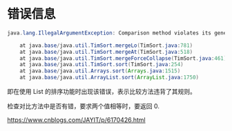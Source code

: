 # 错误信息

```java
java.lang.IllegalArgumentException: Comparison method violates its general contract!

    at java.base/java.util.TimSort.mergeLo(TimSort.java:781)
    at java.base/java.util.TimSort.mergeAt(TimSort.java:518)
    at java.base/java.util.TimSort.mergeForceCollapse(TimSort.java:461)
    at java.base/java.util.TimSort.sort(TimSort.java:254)
    at java.base/java.util.Arrays.sort(Arrays.java:1515)
    at java.base/java.util.ArrayList.sort(ArrayList.java:1750)
```

即在使用 List 的排序功能时出现该错误，表示比较方法违背了其规则。

检查对比方法中是否有错，要求两个值相等时，要返回 0.

https://www.cnblogs.com/JAYIT/p/6170426.html
